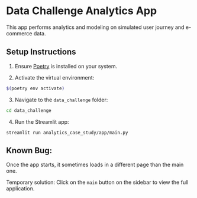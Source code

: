 # Data Challenge Analytics App

This app performs analytics and modeling on simulated user journey and e-commerce data.

## Setup Instructions

1. Ensure [Poetry](https://python-poetry.org/) is installed on your system.

2. Activate the virtual environment:

```bash
$(poetry env activate)
```
3. Navigate to the `data_challenge` folder:

```bash
cd data_challenge
```

4. Run the Streamlit app:

```
streamlit run analytics_case_study/app/main.py
```

## Known Bug:

Once the app starts, it sometimes loads in a different page than the main one.

Temporary solution: Click on the `main` button on the sidebar to view the full application.